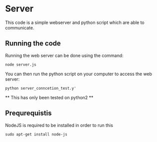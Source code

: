 # Server

This code is a simple webserver and python script which are able to communicate.

## Running the code

Running the web server can be done using the command:

```
node server.js
```

You can then run the python script on your computer to access the web server:

```
python server_conncetion_test.y'
```

** This has only been tested on python2 **

## Prequrequistis

NodeJS is required to be installed in order to run this

```
sudo apt-get install node-js
```